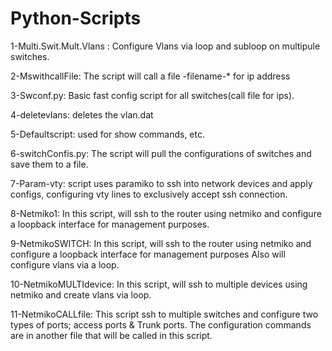 # Python-Scripts

1-Multi.Swit.Mult.Vlans : Configure Vlans via loop and subloop on multipule switches.

2-MswithcallFile: The script will call a file
-filename-* for ip address

3-Swconf.py: Basic fast config script for
 all switches(call file for ips).

4-deletevlans: deletes the vlan.dat

5-Defaultscript: used for show commands, etc.

6-switchConfis.py: The script will pull the 
configurations of switches and save
them to a file.

7-Param-vty: script uses paramiko to ssh
into network devices and apply configs, 
configuring vty lines to exclusively accept 
ssh connection.

8-Netmiko1: In this script, will ssh to the 
router using netmiko and configure a loopback 
interface for management purposes.

9-NetmikoSWITCH: In this script, will ssh to 
the router using netmiko and configure a loopback 
interface for management purposes
Also will configure vlans via a loop.

10-NetmikoMULTIdevice: In this script, will ssh to
multiple devices using netmiko and create vlans via loop.

11-NetmikoCALLfile: This script ssh to multiple 
switches and configure two types of ports; access ports & Trunk ports.
The configuration commands are in another file that will be called in this script.



